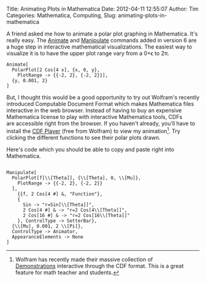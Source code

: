 Title: Animating Plots in Mathematica
Date: 2012-04-11 12:55:07
Author: Tim
Categories: Mathematica, Computing,
Slug: animating-plots-in-mathematica

A friend asked me how to animate a polar plot graphing in Mathematica. It's really easy. The [Animate](http://reference.wolfram.com/mathematica/ref/Animate.html) and [Manipulate](http://reference.wolfram.com/mathematica/ref/Manipulate.html) commands added in version 6 are a huge step in interactive mathematical visualizations. The easiest way to visualize it is to have the upper plot range vary from a 0+ϵ to 2π. 
    
<pre><code>Animate[
  PolarPlot[2 Cos[4 x], {x, 0, y}, 
    PlotRange -> {{-2, 2}, {-2, 2}}], 
  {y, 0.001, 2}
]</code></pre>

But, I thought this would be a good opportunity to try out Wolfram's recently introduced Computable Document Format which makes Mathematica files interactive in the web browser. Instead of having to buy an expensive Mathematica license to play with interactive Mathematica tools, CDFs are accessible right from the browser. If you haven't already, you'll have to install the [CDF Player](http://www.wolfram.com/cdf-player/?src=google&136-2+phrase-wolfram%20CDF&gclid=CPaRsu6era8CFUhl7AodeGGPqg) (free from Wolfram) to view my animation[^1]. Try clicking the different functions to see their polar plots drawn. 


<script type="text/javascript" src="http://www.wolfram.com/cdf-player/plugin/v2.1/cdfplugin.js"></script>
<script type="text/javascript">
	var cdf = new cdfplugin();
	cdf.embed('http://www4.ncsu.edu/~tdhopper/stiglerdiet/PolarPlot.cdf', "500", "500");
</script>

Here's code which you should be able to copy and paste right into Mathematica. 

<pre><code>    
Manipulate[
  PolarPlot[f[\\[Theta]], {\\[Theta], 0, \\[Mu]},
    PlotRange -> {{-2, 2}, {-2, 2}}
  ], 
    {{f, 2 Cos[4 #] &, "Function"},
    {
      Sin -> "r=Sin[\\[Theta]]",
      2 Cos[4 #] & -> "r=2 Cos[4\\[Theta]]",
      2 Cos[16 #] & -> "r=2 Cos[16\\[Theta]]"
    }, ControlType -> SetterBar},
  {\\[Mu], 0.001, 2 \\[Pi]},
  ControlType -> Animator,
  AppearanceElements -> None
]
</code></pre>

[^1]: Wolfram has recently made their massive collection of [Demonstrations](http://demonstrations.wolfram.com/) interactive through the CDF format. This is a great feature for math teacher and students.
